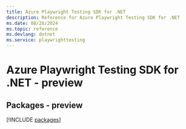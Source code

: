 ```yaml
---
title: Azure Playwright Testing SDK for .NET
description: Reference for Azure Playwright Testing SDK for .NET
ms.date: 08/28/2024
ms.topic: reference
ms.devlang: dotnet
ms.service: playwrighttesting
---
```

# Azure Playwright Testing SDK for .NET - preview
## Packages - preview
[!INCLUDE [packages](playwright-testing-index.md)]